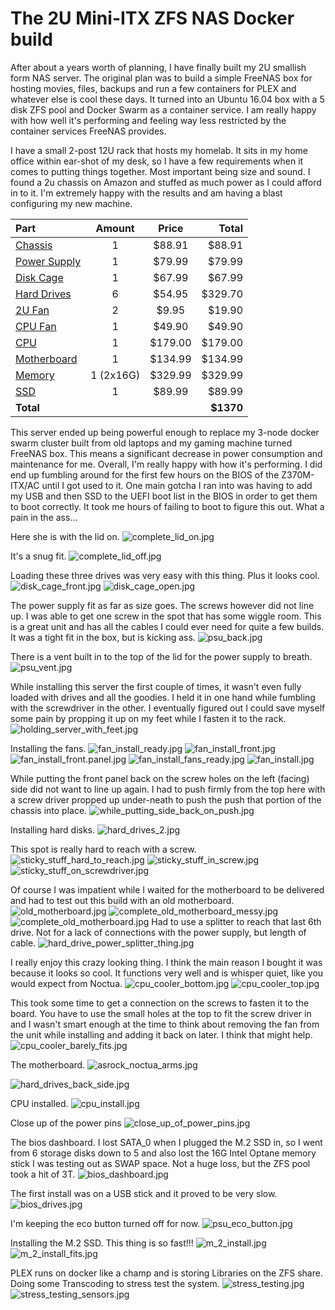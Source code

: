 # The 2U Mini-ITX ZFS NAS Docker build

After about a years worth of planning, I have finally built my 2U smallish form NAS server.  The original plan was to build a simple FreeNAS box for hosting movies, files, backups and run a few containers for PLEX and whatever else is cool these days.  It turned into an Ubuntu 16.04 box with a 5 disk ZFS pool and Docker Swarm as a container service.  I am really happy with how well it's performing and feeling way less restricted by the container services FreeNAS provides.

I have a small 2-post 12U rack that hosts my homelab.  It sits in my home office within ear-shot of my desk, so I have a few requirements when it comes to putting things together.  Most important being size and sound.  I found a 2u chassis on Amazon and stuffed as much power as I could afford in to it.  I'm extremely happy with the results and am having a blast configuring my new machine.

| Part        |  Amount  |  Price  | Total |
|:----------- |:--------:|:-------:| -----:|
| [Chassis](https://www.amazon.com/gp/product/B00A7NBO6E/ref=oh_aui_detailpage_o00_s00?ie=UTF8&psc=1) | 1 | $88.91 | $88.91 |
| [Power Supply](https://www.amazon.com/gp/product/B01LWTS2UL/ref=oh_aui_detailpage_o05_s00?ie=UTF8&psc=1) | 1 | $79.99 | $79.99 |
| [Disk Cage](https://www.amazon.com/gp/product/B004IMKTUW/ref=oh_aui_detailpage_o07_s01?ie=UTF8&psc=1) | 1 | $67.99 | $67.99 |
| [Hard Drives](https://www.amazon.com/gp/product/B075G1N6MH/ref=oh_aui_detailpage_o06_s00?ie=UTF8&psc=1) | 6 | $54.95 | $329.70 |
| [2U Fan](https://www.amazon.com/gp/product/B00KF7MVI2/ref=oh_aui_detailpage_o03_s00?ie=UTF8&psc=1) | 2 | $9.95 | $19.90 |
| [CPU Fan](https://www.amazon.com/gp/product/B075SF5QQ8/ref=oh_aui_detailpage_o02_s01?ie=UTF8&psc=1) | 1 | $49.90 | $49.90 |
| [CPU](https://www.amazon.com/gp/product/B0759FGJ3Q/ref=od_aui_detailpages00?ie=UTF8&psc=1) | 1 | $179.00 | $179.00 |
| [Motherboard](https://www.amazon.com/gp/product/B07638L88W/ref=od_aui_detailpages01?ie=UTF8&psc=1) | 1 | $134.99 | $134.99 |
| [Memory](https://www.amazon.com/gp/product/B019FRCQAK/ref=oh_aui_detailpage_o01_s00?ie=UTF8&psc=1) | 1 (2x16G) | $329.99 | $329.99 |
| [SSD](https://www.amazon.com/gp/product/B01IAGSDJ0/ref=oh_aui_detailpage_o00_s00?ie=UTF8&psc=1) | 1 | $89.99 | $89.99 |
|**Total**|||**$1370**|

This server ended up being powerful enough to replace my 3-node docker swarm cluster built from old laptops and my gaming machine turned FreeNAS box.  This means a significant decrease in power consumption and maintenance for me.  Overall, I'm really happy with how it's performing.  I did end up fumbling around for the first few hours on the BIOS of the Z370M-ITX/AC until I got used to it.  One main gotcha I ran into was having to add my USB and then SSD to the UEFI boot list in the BIOS in order to get them to boot correctly.  It took me hours of failing to boot to figure this out.  What a pain in the ass...

Here she is with the lid on.
![complete_lid_on.jpg](https://github.com/jahrik/home_lab/blob/master/ghost/images/2u_shredder/complete_lid_on.jpg?raw=true)

It's a snug fit.
![complete_lid_off.jpg](https://github.com/jahrik/home_lab/blob/master/ghost/images/2u_shredder/complete_lid_off.jpg?raw=true)

Loading these three drives was very easy with this thing.  Plus it looks cool.
![disk_cage_front.jpg](https://github.com/jahrik/home_lab/blob/master/ghost/images/2u_shredder/disk_cage_front.jpg?raw=true)
![disk_cage_open.jpg](https://github.com/jahrik/home_lab/blob/master/ghost/images/2u_shredder/disk_cage_open.jpg?raw=true)

The power supply fit as far as size goes.  The screws however did not line up.  I was able to get one screw in the spot that has some wiggle room.  This is a great unit and has all the cables I could ever need for quite a few builds.  It was a tight fit in the box, but is kicking ass.
![psu_back.jpg](https://github.com/jahrik/home_lab/blob/master/ghost/images/2u_shredder/psu_back.jpg?raw=true)

There is a vent built in to the top of the lid for the power supply to breath.
![psu_vent.jpg](https://github.com/jahrik/home_lab/blob/master/ghost/images/2u_shredder/psu_vent.jpg?raw=true)

While installing this server the first couple of times, it wasn't even fully loaded with drives and all the goodies.  I held it in one hand while fumbling with the screwdriver in the other.  I eventually figured out I could save myself some pain by propping it up on my feet while I fasten it to the rack.
![holding_server_with_feet.jpg](https://github.com/jahrik/home_lab/blob/master/ghost/images/2u_shredder/holding_server_with_feet.jpg?raw=true)

Installing the fans.
![fan_install_ready.jpg](https://github.com/jahrik/home_lab/blob/master/ghost/images/2u_shredder/fan_install_ready.jpg?raw=true)
![fan_install_front.jpg](https://github.com/jahrik/home_lab/blob/master/ghost/images/2u_shredder/fan_install_front.jpg?raw=true)
![fan_install_front.panel.jpg](https://github.com/jahrik/home_lab/blob/master/ghost/images/2u_shredder/fan_install_front.panel.jpg?raw=true)
![fan_install_fans_ready.jpg](https://github.com/jahrik/home_lab/blob/master/ghost/images/2u_shredder/fan_install_fans_ready.jpg?raw=true)
![fan_install.jpg](https://github.com/jahrik/home_lab/blob/master/ghost/images/2u_shredder/fan_install.jpg?raw=true)

While putting the front panel back on the screw holes on the left (facing) side did not want to line up again.  I had to push firmly from the top here with a screw driver propped up under-neath to push the push that portion of the chassis into place.
![while_putting_side_back_on_push.jpg](https://github.com/jahrik/home_lab/blob/master/ghost/images/2u_shredder/while_putting_side_back_on_push.jpg?raw=true)

Installing hard disks.
![hard_drives_2.jpg](https://github.com/jahrik/home_lab/blob/master/ghost/images/2u_shredder/hard_drives_2.jpg?raw=true)

This spot is really hard to reach with a screw.
![sticky_stuff_hard_to_reach.jpg](https://github.com/jahrik/home_lab/blob/master/ghost/images/2u_shredder/sticky_stuff_hard_to_reach.jpg?raw=true)
![sticky_stuff_in_screw.jpg](https://github.com/jahrik/home_lab/blob/master/ghost/images/2u_shredder/sticky_stuff_in_screw.jpg?raw=true)
![sticky_stuff_on_screwdriver.jpg](https://github.com/jahrik/home_lab/blob/master/ghost/images/2u_shredder/sticky_stuff_on_screwdriver.jpg?raw=true)

Of course I was impatient while I waited for the motherboard to be delivered and had to test out this build with an old motherboard.
![old_motherboard.jpg](https://github.com/jahrik/home_lab/blob/master/ghost/images/2u_shredder/old_motherboard.jpg?raw=true)
![complete_old_motherboard_messy.jpg](https://github.com/jahrik/home_lab/blob/master/ghost/images/2u_shredder/complete_old_motherboard_messy.jpg?raw=true)
![complete_old_motherboard.jpg](https://github.com/jahrik/home_lab/blob/master/ghost/images/2u_shredder/complete_old_motherboard.jpg?raw=true)
Had to use a splitter to reach that last 6th drive.  Not for a lack of connections with the power supply, but length of cable.
![hard_drive_power_splitter_thing.jpg](https://github.com/jahrik/home_lab/blob/master/ghost/images/2u_shredder/hard_drive_power_splitter_thing.jpg?raw=true)

I really enjoy this crazy looking thing.  I think the main reason I bought it was because it looks so cool.  It functions very well and is whisper quiet, like you would expect from Noctua.
![cpu_cooler_bottom.jpg](https://github.com/jahrik/home_lab/blob/master/ghost/images/2u_shredder/cpu_cooler_bottom.jpg?raw=true)
![cpu_cooler_top.jpg](https://github.com/jahrik/home_lab/blob/master/ghost/images/2u_shredder/cpu_cooler_top.jpg?raw=true)

This took some time to get a connection on the screws to fasten it to the board.  You have to use the small holes at the top to fit the screw driver in and I wasn't smart enough at the time to think about removing the fan from the unit while installing and adding it back on later.  I think that might help.
![cpu_cooler_barely_fits.jpg](https://github.com/jahrik/home_lab/blob/master/ghost/images/2u_shredder/cpu_cooler_barely_fits.jpg?raw=true)

The motherboard.
![asrock_noctua_arms.jpg](https://github.com/jahrik/home_lab/blob/master/ghost/images/2u_shredder/asrock_noctua_arms.jpg?raw=true)

![hard_drives_back_side.jpg](https://github.com/jahrik/home_lab/blob/master/ghost/images/2u_shredder/hard_drives_back_side.jpg?raw=true)

CPU installed.
![cpu_install.jpg](https://github.com/jahrik/home_lab/blob/master/ghost/images/2u_shredder/cpu_install.jpg?raw=true)

Close up of the power pins
![close_up_of_power_pins.jpg](https://github.com/jahrik/home_lab/blob/master/ghost/images/2u_shredder/close_up_of_power_pins.jpg?raw=true)

The bios dashboard.  I lost SATA_0 when I plugged the M.2 SSD in, so I went from 6 storage disks down to 5 and also lost the 16G Intel Optane memory stick I was testing out as SWAP space.  Not a huge loss, but the ZFS pool took a hit of 3T.
![bios_dashboard.jpg](https://github.com/jahrik/home_lab/blob/master/ghost/images/2u_shredder/bios_dashboard.jpg?raw=true)

The first install was on a USB stick and it proved to be very slow.
![bios_drives.jpg](https://github.com/jahrik/home_lab/blob/master/ghost/images/2u_shredder/bios_drives.jpg?raw=true)

I'm keeping the eco button turned off for now.
![psu_eco_button.jpg](https://github.com/jahrik/home_lab/blob/master/ghost/images/2u_shredder/psu_eco_button.jpg?raw=true)

Installing the M.2 SSD.  This thing is so fast!!!
![m_2_install.jpg](https://github.com/jahrik/home_lab/blob/master/ghost/images/2u_shredder/m_2_install.jpg?raw=true)
![m_2_install_fits.jpg](https://github.com/jahrik/home_lab/blob/master/ghost/images/2u_shredder/m_2_install_fits.jpg?raw=true)

PLEX runs on docker like a champ and is storing Libraries on the ZFS share.  Doing some Transcoding to stress test the system.
![stress_testing.jpg](https://github.com/jahrik/home_lab/blob/master/ghost/images/2u_shredder/stress_testing.jpg?raw=true)
![stress_testing_sensors.jpg](https://github.com/jahrik/home_lab/blob/master/ghost/images/2u_shredder/stress_testing_sensors.jpg?raw=true)

